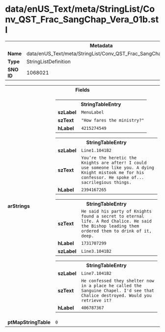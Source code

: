 <h1>data/enUS_Text/meta/StringList/Conv_QST_Frac_SangChap_Vera_01b.stl</h1><table><tr><th colspan="100%">Metadata</th></tr><tr><td><b>Name</b></td><td>data/enUS_Text/meta/StringList/Conv_QST_Frac_SangChap_Vera_01b.stl</td></tr><tr><td><b>Type</b></td><td>StringListDefinition</td></tr><tr><td><b>SNO ID</b></td><td>1068021</td></tr></table>

<table><tr><th colspan="100%">Fields</th></tr><tr><td><b>arStrings</b></td><td><table><tr><th colspan="100%">StringTableEntry</th></tr><tr><td><b>szLabel</b></td><td><code>MenuLabel</code></td></tr><tr><td><b>szText</b></td><td><code>"How fares the ministry?"</code></td></tr><tr><td><b>hLabel</b></td><td><code>4215274549</code></td></tr></table>


<table><tr><th colspan="100%">StringTableEntry</th></tr><tr><td><b>szLabel</b></td><td><code>Line1.1041B2</code></td></tr><tr><td><b>szText</b></td><td><code>You’re the heretic the Knights are after! I could use someone like you. A dying Knight mistook me for his confessor. He spoke of... sacrilegious things.</code></td></tr><tr><td><b>hLabel</b></td><td><code>2394167265</code></td></tr></table>


<table><tr><th colspan="100%">StringTableEntry</th></tr><tr><td><b>szText</b></td><td><code>He said his party of Knights found a secret to eternal life. A Red Chalice. He said the Bishop leading them ordered them to drink of it, deep.</code></td></tr><tr><td><b>hLabel</b></td><td><code>1731707299</code></td></tr><tr><td><b>szLabel</b></td><td><code>Line3.1041B2</code></td></tr></table>


<table><tr><th colspan="100%">StringTableEntry</th></tr><tr><td><b>szLabel</b></td><td><code>Line7.1041B2</code></td></tr><tr><td><b>szText</b></td><td><code>He confessed they shelter now in a place he called the Sanguine Chapel. I'd see that Chalice destroyed. Would you retrieve it?</code></td></tr><tr><td><b>hLabel</b></td><td><code>406787367</code></td></tr></table>


</td></tr><tr><td><b>ptMapStringTable</b></td><td><code>0</code></td></tr></table>

